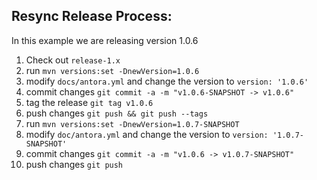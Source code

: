 ## Resync Release Process:
In this example we are releasing version 1.0.6

1) Check out `release-1.x`
2) run `mvn versions:set -DnewVersion=1.0.6` 
3) modify `docs/antora.yml` and change the version to `version: '1.0.6'`
4) commit changes `git commit -a -m "v1.0.6-SNAPSHOT -> v1.0.6"`
5) tag the release `git tag v1.0.6`
6) push changes `git push && git push --tags`
7) run `mvn versions:set -DnewVersion=1.0.7-SNAPSHOT` 
8) modify `doc/antora.yml` and change the version to `version: '1.0.7-SNAPSHOT'`
9) commit changes `git commit -a -m "v1.0.6 -> v1.0.7-SNAPSHOT"`
10) push changes `git push`
